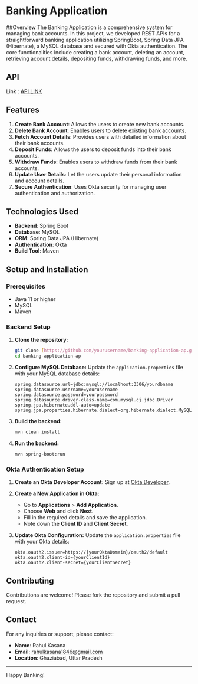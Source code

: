 # Banking Application 

##Overview
 The Banking Application is a comprehensive system for managing bank accounts. In this project, we developed REST APIs for a straightforward banking application utilizing SpringBoot, Spring Data JPA (Hibernate), a MySQL database and secured with Okta authentication. The core functionalities include creating a bank account, deleting an account, retrieving account details, depositing funds, withdrawing funds, and more.

 ## API
 Link : [API LINK](usefulResources/Rahul-Banking-API-Details.pdf)

## Features

1. **Create Bank Account**: Allows the users to create new bank accounts.
2. **Delete Bank Account**: Enables users to delete existing bank accounts.
3. **Fetch Account Details**: Provides users with detailed information about their bank accounts.
4. **Deposit Funds**: Allows the users to deposit funds into their bank accounts.
5. **Withdraw Funds**: Enables users to withdraw funds from their bank accounts.
6. **Update User Details**: Let the users update their personal information and account details.
7. **Secure Authentication**: Uses Okta security for managing user authentication and authorization.

## Technologies Used

- **Backend**: Spring Boot
- **Database**: MySQL
- **ORM**: Spring Data JPA (Hibernate)
- **Authentication**: Okta
- **Build Tool**: Maven

## Setup and Installation

### Prerequisites

- Java 11 or higher
- MySQL
- Maven

### Backend Setup

1. **Clone the repository:**
    ```bash
    git clone [https://github.com/yourusername/banking-application-ap.git]
    cd banking-application-ap
    ```

2. **Configure MySQL Database:**
    Update the `application.properties` file with your MySQL database details:
    ```properties
    spring.datasource.url=jdbc:mysql://localhost:3306/yourdbname
    spring.datasource.username=yourusername
    spring.datasource.password=yourpassword
    spring.datasource.driver-class-name=com.mysql.cj.jdbc.Driver
    spring.jpa.hibernate.ddl-auto=update
    spring.jpa.properties.hibernate.dialect=org.hibernate.dialect.MySQL5Dialect
    ```

3. **Build the backend:**
    ```bash
    mvn clean install
    ```

4. **Run the backend:**
    ```bash
    mvn spring-boot:run
    ```

### Okta Authentication Setup

1. **Create an Okta Developer Account:**
    Sign up at [Okta Developer](https://developer.okta.com/).

2. **Create a New Application in Okta:**
    - Go to **Applications** > **Add Application**.
    - Choose **Web** and click **Next**.
    - Fill in the required details and save the application.
    - Note down the **Client ID** and **Client Secret**.

3. **Update Okta Configuration:**
    Update the `application.properties` file with your Okta details:
    ```properties
    okta.oauth2.issuer=https://{yourOktaDomain}/oauth2/default
    okta.oauth2.client-id={yourClientId}
    okta.oauth2.client-secret={yourClientSecret}
    ```

## Contributing

Contributions are welcome! Please fork the repository and submit a pull request.

## Contact

For any inquiries or support, please contact:
- **Name**: Rahul Kasana
- **Email**: rahulkasana1846@gmail.com
- **Location**: Ghaziabad, Uttar Pradesh

---

Happy Banking!


 
